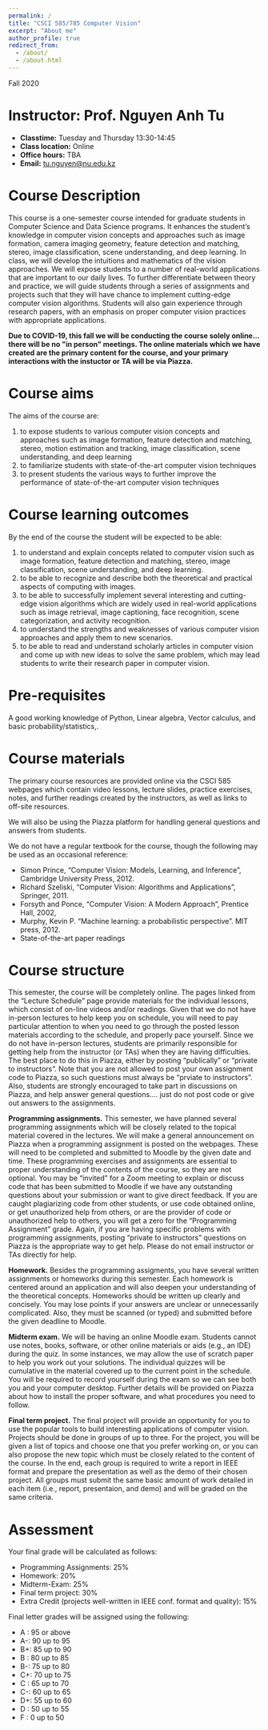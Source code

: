 ```yaml
---
permalink: /
title: "CSCI 585/785 Computer Vision"
excerpt: "About me"
author_profile: true
redirect_from: 
  - /about/
  - /about.html
---
```


Fall 2020


Instructor: Prof. Nguyen Anh Tu
======
- **Classtime:** Tuesday and Thursday 13:30-14:45
- **Class location:** Online
- **Office hours:** TBA
- **Email:** tu.nguyen@nu.edu.kz

Course Description
======
This course is a one-semester course intended for graduate students in Computer Science and Data Science programs. It enhances the student’s knowledge in computer vision concepts and approaches such as image formation, camera imaging geometry, feature detection and matching, stereo, image classification, scene understanding, and deep learning. In class, we will develop the intuitions and mathematics of the vision approaches. We will expose students to a number of real-world applications that are important to our daily lives. To further differentiate between theory and practice, we will guide students through a series of assignments and projects such that they will have chance to implement cutting-edge computer vision algorithms. Students will also gain experience through research papers, with an emphasis on proper computer vision practices with appropriate applications.

**Due to COVID-19, this fall we will be conducting the course solely online... there will be no "in person" meetings. The online materials which we have created are the primary content for the course, and your primary interactions with the instuctor or TA will be via Piazza.**

Course aims
======
The aims of the course are:
1. to expose students to various computer vision concepts and approaches such as image formation, feature detection and matching, stereo, motion estimation and tracking, image classification, scene understanding, and deep learning
1. to familiarize students with state-of-the-art computer vision techniques
1. to present students the various ways to further improve the performance of state-of-the-art computer vision techniques

Course learning outcomes 
======
By the end of the course the student will be expected to be able:
1.	to understand and explain concepts related to computer vision such as image formation, feature detection and matching, stereo, image classification, scene understanding, and deep learning.
1.	to be able to recognize and describe both the theoretical and practical aspects of computing with images. 
1.	to be able to successfully implement several interesting and cutting-edge vision algorithms which are widely used in real-world applications such as image retrieval, image captioning, face recognition, scene categorization, and activity recognition. 
1.	to understand the strengths and weaknesses of various computer vision approaches and apply them to new scenarios.
1.	to be able to read and understand scholarly articles in computer vision and come up with new ideas to solve the same problem, which may lead students to write their research paper in computer vision. 

Pre-requisites
======
A good working knowledge of Python, Linear algebra, Vector calculus, and basic probability/statistics,.

Course materials
======
The primary course resources are provided online via the CSCI 585 webpages which contain video lessons, lecture slides, practice exercises, notes, and further readings created by the instructors, as well as links to off-site resources.

We will also be using the Piazza platform for handling general questions and answers from students.

We do not have a regular textbook for the course, though the following may be used as an occasional reference: 
- Simon Prince, “Computer Vision: Models, Learning, and Inference”, Cambridge University Press, 2012.
- Richard Szeliski, “Computer Vision: Algorithms and Applications”, Springer, 2011.
- Forsyth and Ponce, “Computer Vision: A Modern Approach”, Prentice Hall, 2002,
- Murphy, Kevin P. “Machine learning: a probabilistic perspective”. MIT press, 2012.
- State-of-the-art paper readings

Course structure
======
This semester, the course will be completely online. The pages linked from the “Lecture Schedule” page provide materials for the individual lessons, which consist of on-line videos and/or readings.  Given that we do not have in-person lectures to help keep you on schedule, you will need to pay particular attention to when you need to go through the posted lesson materials according to the schedule, and properly pace yourself. Since we do not have in-person lectures, students are primarily responsible for getting help from the instructor (or TAs) when they are having difficulties. The best place to do this in Piazza, either by posting “publically” or “private to instructors”.  Note that you are not allowed to post your own assignment code to Piazza, so such questions must always be “prviate to instructors”.  Also, students are strongly encouraged to take part in discussions on Piazza, and help answer general questions…. just do not post code or give out answers to the assignments.

**Programming assignments.** This semester, we have planned several programming assignments which will be closely related to the topical material covered in the lectures. We will make a general announcement on Piazza when a programming assignment is posted on the webpages. These will need to be completed and submitted to Moodle by the given date and time. These programming exercises and assignments are essential to proper understanding of the contents of the course, so they are not optional. You may be “invited” for a Zoom meeting to explain or discuss code that has been submitted to Moodle if we have any outstanding questions about your submission or want to give direct feedback. If you are caught plagiarizing code from other students, or use code obtained online, or get unauthorized help from others, or are the provider of code or unauthorized help to others, you will get a zero for the “Programming Assignment” grade. Again, if you are having specific problems with programming assignments, posting “private to instructors” questions on Piazza is the appropriate way to get help.  Please do not email instructor or TAs directly for help.

**Homework.** Besides the programming assigments, you have several written assignments or homeworks during this semester. Each homework is centered around an application and will also deepen your understanding of the theoretical concepts. Homeworks should be written up clearly and concisely. You may lose points if your answers are unclear or unnecessarily complicated. Also, they must be scanned (or typed) and submitted before the given deadline to Moodle. 

**Midterm exam.** We will be having an online Moodle exam. Students cannot use notes, books, software, or other online materials or aids (e.g., an IDE) during the quiz. In some instances, we may allow the use of scratch paper to help you work out your solutions. The individual quizzes will be cumulative in the material covered up to the current point in the schedule. You will be required to record yourself during the exam so we can see both you and your computer desktop. Further details will be provided on Piazza about how to install the proper software, and what procedures you need to follow. 

**Final term project.** The final project will provide an opportunity for you to use the popular tools to build interesting applications of computer vision. Projects should be done in groups of up to three. For the project, you will be given a list of topics and choose one that you prefer working on, or you can also propose the new topic which must be closely related to the content of the course. In the end, each group is required to write a report in IEEE format and prepare the presentation as well as the demo of their chosen project. All groups must submit the same basic amount of work detailed in each item (i.e., report, presentaion, and demo) and will be graded on the same criteria. 

Assessment
======
Your final grade will be calculated as follows:
- Programming Assignments: 25%
- Homework: 20%
- Midterm-Exam: 25%
- Final term project: 30%
- Extra Credit (projects well-written in IEEE conf. format and quality): 15%

Final letter grades will be assigned using the following:
- A :     95 or above
- A-:    90 up to 95
- B+:    85 up to 90
- B :    80 up to 85
- B-:    75 up to 80
- C+:    70 up to 75
- C :    65 up to 70
- C-:    60 up to 65
- D+:    55 up to 60
- D :    50 up to 55
- F :    0 up to 50
